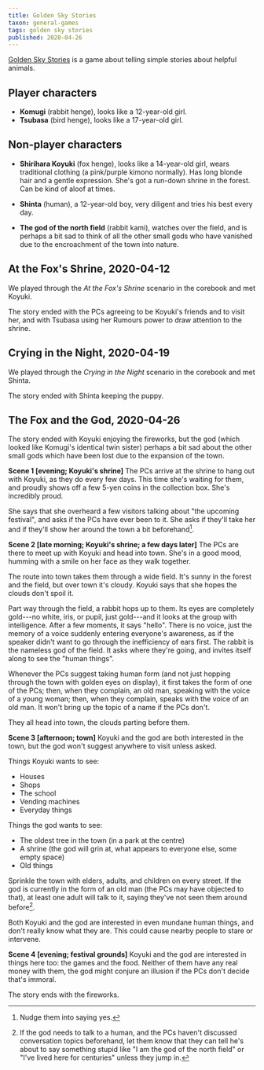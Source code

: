 ```yaml
---
title: Golden Sky Stories
taxon: general-games
tags: golden sky stories
published: 2020-04-26
---
```


[Golden Sky Stories][] is a game about telling simple stories about
helpful animals.

[Golden Sky Stories]: http://starlinepublishing.com/our-games/golden-sky-stories/


Player characters
-----------------

* **Komugi** (rabbit henge), looks like a 12-year-old girl.
* **Tsubasa** (bird henge), looks like a 17-year-old girl.


Non-player characters
---------------------

- **Shirihara Koyuki** (fox henge), looks like a 14-year-old girl,
  wears traditional clothing (a pink/purple kimono normally).  Has
  long blonde hair and a gentle expression.  She's got a run-down
  shrine in the forest.  Can be kind of aloof at times.

* **Shinta** (human), a 12-year-old boy, very diligent and tries his
  best every day.

* **The god of the north field** (rabbit kami), watches over the
  field, and is perhaps a bit sad to think of all the other small gods
  who have vanished due to the encroachment of the town into nature.

At the Fox's Shrine, 2020-04-12
-------------------------------

We played through the *At the Fox's Shrine* scenario in the corebook
and met Koyuki.

The story ended with the PCs agreeing to be Koyuki's friends and to
visit her, and with Tsubasa using her Rumours power to draw attention
to the shrine.


Crying in the Night, 2020-04-19
-------------------------------

We played through the *Crying in the Night* scenario in the corebook
and met Shinta.

The story ended with Shinta keeping the puppy.


The Fox and the God, 2020-04-26
-------------------------------

The story ended with Koyuki enjoying the fireworks, but the god (which
looked like Komugi's identical twin sister) perhaps a bit sad about
the other small gods which have been lost due to the expansion of the
town.

**Scene 1 [evening; Koyuki's shrine]** The PCs arrive at the shrine to
hang out with Koyuki, as they do every few days.  This time she's
waiting for them, and proudly shows off a few 5-yen coins in the
collection box.  She's incredibly proud.

She says that she overheard a few visitors talking about "the upcoming
festival", and asks if the PCs have ever been to it.  She asks if
they'll take her and if they'll show her around the town a bit
beforehand[^s3_1].

[^s3_1]: Nudge them into saying yes.

**Scene 2 [late morning; Koyuki's shrine; a few days later]** The PCs
are there to meet up with Koyuki and head into town.  She's in a good
mood, humming with a smile on her face as they walk together.

The route into town takes them through a wide field.  It's sunny in
the forest and the field, but over town it's cloudy.  Koyuki says that
she hopes the clouds don't spoil it.

Part way through the field, a rabbit hops up to them.  Its eyes are
completely gold---no white, iris, or pupil, just gold---and it looks
at the group with intelligence.  After a few moments, it says "hello".
There is no voice, just the memory of a voice suddenly entering
everyone's awareness, as if the speaker didn't want to go through the
inefficiency of ears first.  The rabbit is the nameless god of the
field.  It asks where they're going, and invites itself along to see
the "human things".

Whenever the PCs suggest taking human form (and not just hopping
through the town with golden eyes on display), it first takes the form
of one of the PCs; then, when they complain, an old man, speaking with
the voice of a young woman; then, when they complain, speaks with the
voice of an old man.  It won't bring up the topic of a name if the PCs
don't.

They all head into town, the clouds parting before them.

**Scene 3 [afternoon; town]** Koyuki and the god are both interested
in the town, but the god won't suggest anywhere to visit unless asked.

Things Koyuki wants to see:

- Houses
- Shops
- The school
- Vending machines
- Everyday things

Things the god wants to see:

- The oldest tree in the town (in a park at the centre)
- A shrine (the god will grin at, what appears to everyone else, some empty space)
- Old things

Sprinkle the town with elders, adults, and children on every street.
If the god is currently in the form of an old man (the PCs may have
objected to that), at least one adult will talk to it, saying they've
not seen them around before[^s3_2].

[^s3_2]: If the god needs to talk to a human, and the PCs haven't
  discussed conversation topics beforehand, let them know that they
  can tell he's about to say something stupid like "I am the god of
  the north field" or "I've lived here for centuries" unless they jump
  in.

Both Koyuki and the god are interested in even mundane human things,
and don't really know what they are.  This could cause nearby people
to stare or intervene.

**Scene 4 [evening; festival grounds]** Koyuki and the god are
interested in things here too: the games and the food. Neither of them
have any real money with them, the god might conjure an illusion if
the PCs don't decide that's immoral.

The story ends with the fireworks.
